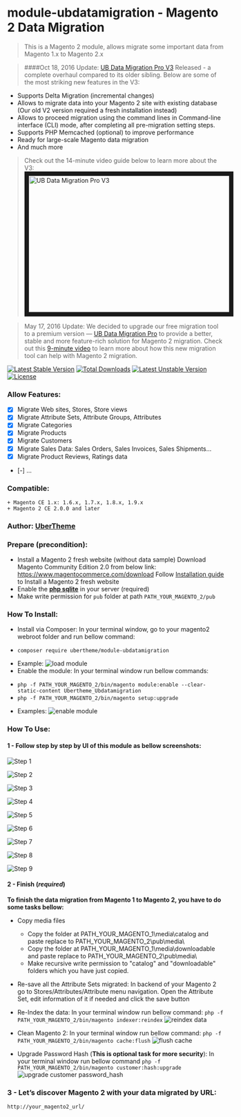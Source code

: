 # module-ubdatamigration - Magento 2 Data Migration
>This is a Magento 2 module, allows migrate some important data from Magento 1.x to Magento 2.x

> ####Oct 18, 2016 Update: 
[UB Data Migration Pro V3](http://bit.ly/ub-data-migration-v3) Released - a complete overhaul compared to its older sibling. Below are some of the most striking new features in the V3:
+ Supports Delta Migration (incremental changes)
+ Allows to migrate data into your Magento 2 site with existing database (Our old V2 version required a fresh installation instead) 
+ Allows to proceed migration using the command lines in Command-line interface (CLI) mode, after completing all pre-migration setting steps. 
+ Supports PHP Memcached (optional) to improve performance
+ Ready for large-scale Magento data migration
+ And much more

>Check out the 14-minute video guide below to learn more about the V3: 
<a href="http://www.youtube.com/watch?feature=player_embedded&v=R4UBLe2kf-I
" target="_blank"><img src="http://ubertheme.s3.amazonaws.com/newsletter/2016/UB_Migration_video.png" 
alt="UB Data Migration Pro V3" width="560" height="315" border="10" /></a>

> May 17, 2016 Update: We decided to upgrade our free migration tool to a premium version — [UB Data Migration Pro](http://bit.ly/UB-data-migration-pro-release) to provide a better, stable and more feature-rich solution for Magento 2 migration. Check out this [9-minute video](https://youtu.be/Jvr8d3OeB8M) to learn more about how this new migration tool can help with Magento 2 migration.

[![Latest Stable Version](https://poser.pugx.org/ubertheme/module-ubdatamigration/v/stable)](https://packagist.org/packages/ubertheme/module-ubdatamigration) [![Total Downloads](https://poser.pugx.org/ubertheme/module-ubdatamigration/downloads)](https://packagist.org/packages/ubertheme/module-ubdatamigration) [![Latest Unstable Version](https://poser.pugx.org/ubertheme/module-ubdatamigration/v/unstable)](https://packagist.org/packages/ubertheme/module-ubdatamigration) [![License](https://poser.pugx.org/ubertheme/module-ubdatamigration/license)](https://packagist.org/packages/ubertheme/module-ubdatamigration)

### Allow Features:
+ [x] Migrate Web sites, Stores, Store views
+ [x] Migrate Attribute Sets, Attribute Groups, Attributes
+ [x] Migrate Categories
+ [x] Migrate Products
+ [x] Migrate Customers
+ [x] Migrate Sales Data: Sales Orders, Sales Invoices, Sales Shipments... 
+ [x] Migrate Product Reviews, Ratings data
+ [-] ...

### Compatible:
    + Magento CE 1.x: 1.6.x, 1.7.x, 1.8.x, 1.9.x
    + Magento 2 CE 2.0.0 and later
### Author: [UberTheme](http://www.ubertheme.com)

### Prepare (precondition):
+ Install a Magento 2 fresh website (without data sample)
Download Magento Community Edition 2.0 from below link: https://www.magentocommerce.com/download
Follow [Installation guide](http://devdocs.magento.com/guides/v2.0/install-gde/install-quick-ref.html) to Install a Magento 2 fresh website
+ Enable the **[php sqlite](http://php.net/manual/en/sqlite.installation.php)** in your server (required)
+ Make write permission for `pub` folder at path `PATH_YOUR_MAGENTO_2/pub`

### How To Install:
- Install via Composer: In your terminal window, go to your magento2 webroot folder and run bellow command:
+ `composer require ubertheme/module-ubdatamigration`
- Example: 
![load module](http://i.prntscr.com/adb0c005b4e141088bd96c1c61d9f7c7.png)
- Enable the module: In your terminal window run bellow commands:
+ `php -f PATH_YOUR_MAGENTO_2/bin/magento module:enable --clear-static-content Ubertheme_Ubdatamigration`
+ `php -f PATH_YOUR_MAGENTO_2/bin/magento setup:upgrade`
- Examples:
![enable module](http://i.imgur.com/ksW98w8.png)

### How To Use:

#### 1 - Follow step by step by UI of this module as bellow screenshots:
![Step 1](http://i.imgur.com/aRkl3jJ.png)

![Step 2](http://i.imgur.com/LzVdz8o.png)

![Step 3](http://i.imgur.com/hkalWf2.png)

![Step 4](http://i.imgur.com/ZwWqSyE.png)

![Step 5](http://i.imgur.com/wA5vmk0.png)

![Step 6](http://i.imgur.com/wiz64NQ.png)

![Step 7](http://i.imgur.com/dKItNy9.png)

![Step 8](http://i.imgur.com/UBLb63y.png)

![Step 9](http://i.imgur.com/LwG3FwA.png)

#### 2 - Finish (_required_)
**To finish the data migration from Magento 1 to Magento 2, you have to do some tasks bellow:**
+ Copy media files
    - Copy the folder at PATH_YOUR_MAGENTO_1\media\catalog and paste replace to PATH_YOUR_MAGENTO_2\pub\media\
    - Copy the folder at PATH_YOUR_MAGENTO_1\media\downloadable and paste replace to PATH_YOUR_MAGENTO_2\pub\media\
    - Make recursive write permission to "catalog" and "downloadable" folders which you have just copied.

+ Re-save all the Attribute Sets migrated:
    In backend of your Magento 2 go to Stores/Attributes/Attribute menu navigation. 
    Open the Attribute Set, edit information of it if needed and click the save button

+ Re-Index the data: In your terminal window run bellow command:
    `php -f PATH_YOUR_MAGENTO_2/bin/magento indexer:reindex`
![reindex data](http://i.imgur.com/0rds1GB.png)

+ Clean Magento 2: In your terminal window run bellow command:
    `php -f PATH_YOUR_MAGENTO_2/bin/magento cache:flush`
![flush cache](http://i.imgur.com/pKSs0Eh.png)

+ Upgrade Password Hash (__This is optional task for more security__): In your terminal window run bellow command
    `php -f PATH_YOUR_MAGENTO_2/bin/magento customer:hash:upgrade`
![upgrade customer password_hash](http://i.imgur.com/wSkhljs.png)

### 3 - Let’s discover Magento 2 with your data migrated by URL:
    http://your_magento2_url/

